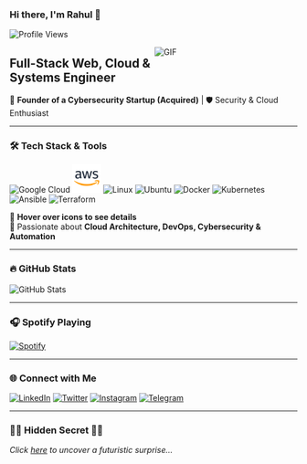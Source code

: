 <!--- GitHub Profile README -->

<p><link rel="shortcut icon" type="image/x-icon" href="favicon.ico?"></p>

### Hi there, I'm Rahul 👋

<p align="left"> <img src="https://komarev.com/ghpvc/?username=skynet-05&style=for-the-badge" alt="Profile Views" /> </p>

<img align="right" alt="GIF" src="https://i.pinimg.com/originals/e4/26/70/e426702edf874b181aced1e2fa5c6cde.gif" width="250" />

## Full-Stack Web, Cloud & Systems Engineer

🚀 **Founder of a Cybersecurity Startup (Acquired)** | 🛡️ Security & Cloud Enthusiast

---

### 🛠️ Tech Stack & Tools  
<p align="left">
  <img src="https://www.vectorlogo.zone/logos/google_cloud/google_cloud-icon.svg" alt="Google Cloud" width="50" title="Google Cloud"/>
  <img src="https://raw.githubusercontent.com/github/explore/fbceb94436312b6dacde68d122a5b9c7d11f9524/topics/aws/aws.png" alt="AWS" width="50" title="Amazon Web Services"/>
  <img src="https://www.vectorlogo.zone/logos/linux/linux-icon.svg" alt="Linux" width="50" title="Linux"/>
  <img src="https://www.vectorlogo.zone/logos/ubuntu/ubuntu-icon.svg" alt="Ubuntu" width="50" title="Ubuntu"/>
  <img src="https://www.vectorlogo.zone/logos/docker/docker-icon.svg" alt="Docker" width="50" title="Docker"/>
  <img src="https://www.vectorlogo.zone/logos/kubernetes/kubernetes-icon.svg" alt="Kubernetes" width="50" title="Kubernetes"/>
  <img src="https://www.vectorlogo.zone/logos/ansible/ansible-icon.svg" alt="Ansible" width="50" title="Ansible"/>
  <img src="https://www.vectorlogo.zone/logos/terraformio/terraformio-icon.svg" alt="Terraform" width="50" title="Terraform"/>
</p>

🔹 **Hover over icons to see details**  
🔹 Passionate about **Cloud Architecture, DevOps, Cybersecurity & Automation**

---

### 🔥 GitHub Stats
<p>
  <img align="center" src="https://github-readme-stats.vercel.app/api?username=skynet-05&show_icons=true&theme=radical" alt="GitHub Stats" />
<!--   <img align="center" src="https://streak-stats.demolab.com?user=skynet-05&theme=radical" alt="GitHub Streak" /> -->
</p>

---

### 🎧 Spotify Playing
[![Spotify](https://spotify-now-playing-omega-five.vercel.app/api/spotify)](https://open.spotify.com/user/skynet_98)

---

### 🌐 Connect with Me
[![LinkedIn](https://img.shields.io/badge/-LinkedIn-0077B5?style=for-the-badge&logo=linkedin)](https://linkedin.com/in/reddyrahulv)
[![Twitter](https://img.shields.io/badge/-Twitter-1DA1F2?style=for-the-badge&logo=twitter)](https://twitter.com/itznotonline)
[![Instagram](https://img.shields.io/badge/-Instagram-E4405F?style=for-the-badge&logo=instagram)](https://instagram.com/itznotonline)
[![Telegram](https://img.shields.io/badge/-Telegram-26A5E4?style=for-the-badge&logo=telegram)](https://t.me/itznotonline)

---

### 🕵️‍♂️ Hidden Secret 🕵️‍♂️
*Click [here](https://notonline.live/secret) to uncover a futuristic surprise...*
